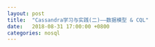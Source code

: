 ```yaml
---
layout: post
title:  "Cassandra学习与实践(二)——数据模型 & CQL"
date:   2018-08-31 17:00:00 +0800
categories: nosql
---
```



